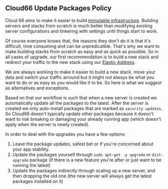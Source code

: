 <!-- usedin: [ _legacy_docker/stack-management/applying-upgrades-v1.md, _maestro/stack-management/applying-upgrades-v1.md, _node/stack-management/applying-upgrades-v1.md, _rails/stack-management/applying-upgrades-v1.md] -->


## Cloud66 Update Packages Policy

Cloud 66 aims to make it easier to build [immutable infrastructure](http://www.chadfowler.com/2013/06/23/immutable-deployments/). Building servers and stacks from scratch is much better than modifying existing server configurations and tinkering with settings until things start to work.

Of course everyone knows that, the reasons they don't do it is that it's difficult, time consuming and can be unpredicatble. That's why we want to make building stacks from scratch as easy and as quick as possible. So in all cases of upgrade, our first recommendation is to build a new stack and redirect your traffic to the new stack using our [Elastic Address](/network/failover-groups).

We are always working to make it easier to build a new stack, move your data and switch your traffic arround but it might not always be what you want to do or as easy as you would like it to be. So here is what we suggest as alternatives and exceptions.

Based on that our workflow is such that when a new server is created we automatically update all the packages to the latest. After the server is created we only auto-install packages that are marked as `security updates`. So Cloud66 doesn't typically update other packages because it doesn't want to risk breaking or damaging your already running app (which doesn't apply when the server is newly created).

In order to deal with the upgrades you have a few options:

1.  Leave the package updates, safest bet or if you're concerned about your app stability.
2.  Update the packages yourself through `sudo apt-get -y upgrade` or `dist-upgrade` package (if there is a new feature you're after or just want to be running the latest)
3.  Update the packages indirectly through scaling up a new server, and then dropping the old one (the new server will always get the latest packages installed on it)



